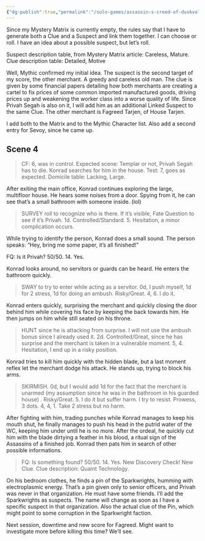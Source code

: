 ```yaml
---
{"dg-publish":true,"permalink":"/solo-games/assassin-s-creed-of-duskvol-bit-d/session-2/"}
---
```


Since my Mystery Matrix is currently empty, the rules say that I have to generate both a Clue and a Suspect and link them together. I can choose or roll. I have an idea about a possible suspect, but let’s roll.

Suspect description table, from Mystery Matrix article: Careless, Mature.
Clue description table: Detailed, Motive

Well, Mythic confirmed my initial idea.
The suspect is the second target of my score, the other merchant. A greedy and careless old man.
The clue is given by some financial papers detailing how both merchants are creating a cartel to fix prices of some common imported manufactured goods, driving prices up and weakening the worker class into a worse quality of life.
Since Privah Segah is also on it, I will add him as an additional Linked Suspect to the same Clue. The other merchant is Fagreed Tarjen, of House Tarjen.

I add both to the Matrix and to the Mythic Character list. Also add a second entry for Sevoy, since he came up.

## Scene 4
> CF: 6, was in control.
> Expected scene: Templar or not, Privah Segah has to die. Konrad searches for him in the house.
> Test: 7, goes as expected.
> Domicile table: Lacking, Large. 

After exiting the main office, Konrad continues exploring the large, multifloor house. He hears some noises from a door. Spying from it, he can see that’s a small bathroom with someone inside. (lol)

> SURVEY roll to recognize who is there. If it’s visible, Fate Question to see if it’s Privah. 1d. Controlled/Standard. 5. Hesitation, a minor complication occurs.

While trying to identify the person, Konrad does a small sound. The person speaks: “Hey, bring me some paper, it’s all finished!”

FQ: Is it Privah? 50/50. 14. Yes.

Konrad looks around, no servitors or guards can be heard. He enters the bathroom quickly.
> SWAY to try to enter while acting as a servitor. 0d, I push myself, 1d for 2 stress, 1d for doing an ambush. Risky/Great. 4, 6. I do it.

Konrad enters quickly, surprising the merchant and quickly closing the door behind him while covering his face by keeping the back towards him. He then jumps on him while still seated on his throne.

> HUNT since he is attacking from surprise. I will not use the ambush bonus since I already used it. 2d. Controlled/Great, since he has surprise and the merchant is taken in a vulnerable moment. 5, 4.  Hesitation, I end up in a risky position.

Konrad tries to kill him quickly with the hidden blade, but a last moment reflex let the merchant dodge his attack. He stands up, trying to block his arms.

> SKIRMISH. 0d, but I would add 1d for the fact that the merchant is unarmed (my assumption since he was in the bathroom in his guarded house) . Risky/Great. 5. I do it but suffer harm. I try to resist. Prowess, 3 dots. 4, 4, 1. Take 2 stress but no harm.

After fighting with him, trading punches while Konrad manages to keep his mouth shut, he finally manages to push his head in the putrid water of the WC, keeping him under until he is no more.
After the ordeal, he quickly cut him with the blade dirtying a feather in his blood, a ritual sign of the Assassins of a finished job.
Konrad then pats him in search of other possible informations.

> FQ: Is something found? 50/50. 14. Yes. New Discovery Check!
> New Clue. Clue description: Quaint Technology.

On his bedroom clothes, he finds a pin of the Sparkwrights, humming with electroplasmic energy. That’s a pin given only to senior officers, and Privah was never in that organization. He must have some friends.
I’ll add the Sparkwrights as suspects. The name will change as soon as I have a specific suspect in that organization. Also the actual clue of the Pin, which might point to some corruption in the Sparkwright faction.

Next session, downtime and new score for Fagreed. Might want to investigate more before killing this time? We’ll see.
